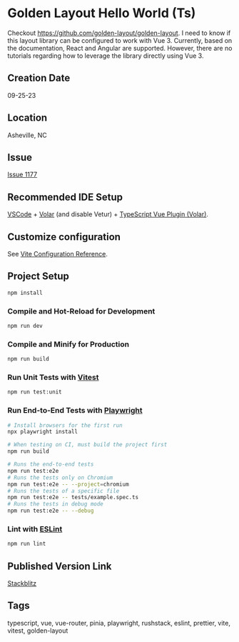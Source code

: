 Golden Layout Hello World (Ts)
======

Checkout https://github.com/golden-layout/golden-layout. I need to know if this layout library
can be configured to work with Vue 3. Currently, based on the documentation, React and Angular are supported. However, there are no tutorials regarding how to leverage the library directly using Vue 3.


## Creation Date

09-25-23


## Location

Asheville, NC


## Issue

[Issue 1177](https://github.com/bradyhouse/house/issues/1177)


## Recommended IDE Setup

[VSCode](https://code.visualstudio.com/) + [Volar](https://marketplace.visualstudio.com/items?itemName=Vue.volar) (and disable Vetur) + [TypeScript Vue Plugin (Volar)](https://marketplace.visualstudio.com/items?itemName=Vue.vscode-typescript-vue-plugin).

## Customize configuration

See [Vite Configuration Reference](https://vitejs.dev/config/).

## Project Setup

```sh
npm install
```

### Compile and Hot-Reload for Development

```sh
npm run dev
```

### Compile and Minify for Production

```sh
npm run build
```

### Run Unit Tests with [Vitest](https://vitest.dev/)

```sh
npm run test:unit
```

### Run End-to-End Tests with [Playwright](https://playwright.dev)

```sh
# Install browsers for the first run
npx playwright install

# When testing on CI, must build the project first
npm run build

# Runs the end-to-end tests
npm run test:e2e
# Runs the tests only on Chromium
npm run test:e2e -- --project=chromium
# Runs the tests of a specific file
npm run test:e2e -- tests/example.spec.ts
# Runs the tests in debug mode
npm run test:e2e -- --debug
```

### Lint with [ESLint](https://eslint.org/)

```sh
npm run lint
```

## Published Version Link

[Stackblitz](https://stackblitz.com/edit/vitejs-vite-hpbpfw?file=README.md)


## Tags

typescript, vue, vue-router, pinia, playwright, rushstack, eslint, prettier, vite, vitest, golden-layout
